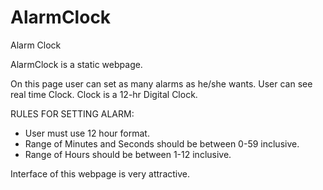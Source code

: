 # AlarmClock

Alarm Clock

AlarmClock is a static webpage.

On this page user can set as many alarms as he/she wants.
User can see real time Clock. Clock is a 12-hr Digital Clock.

RULES FOR SETTING ALARM:
* User must use 12 hour format.
* Range of Minutes and Seconds should be between 0-59 inclusive.
* Range of Hours should be between 1-12 inclusive.


Interface of this webpage is very attractive.

